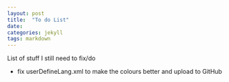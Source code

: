 ```yaml
---
layout: post
title:  "To do List"
date:   
categories: jekyll
tags: markdown
---
```


List of stuff I still need to fix/do

<!--more-->

- fix userDefineLang.xml to make the colours better and upload to GitHub